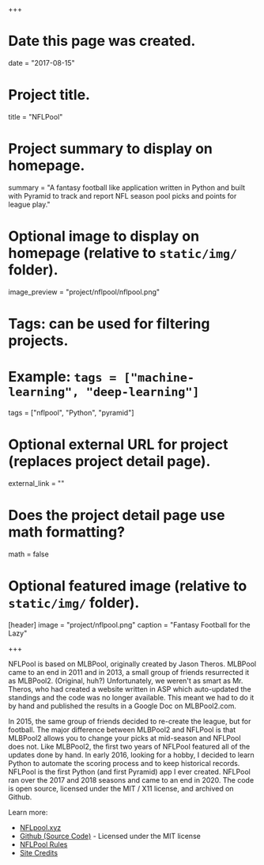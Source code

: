 +++
# Date this page was created.
date = "2017-08-15"

# Project title.
title = "NFLPool"

# Project summary to display on homepage.
summary = "A fantasy football like application written in Python and built with Pyramid to track and report NFL season pool picks and points for league play."

# Optional image to display on homepage (relative to `static/img/` folder).
image_preview = "project/nflpool/nflpool.png"

# Tags: can be used for filtering projects.
# Example: `tags = ["machine-learning", "deep-learning"]`
tags = ["nflpool", "Python", "pyramid"]

# Optional external URL for project (replaces project detail page).
external_link = ""

# Does the project detail page use math formatting?
math = false

# Optional featured image (relative to `static/img/` folder).
[header]
image = "project/nflpool.png"
caption = "Fantasy Football for the Lazy"

+++

NFLPool is based on MLBPool, originally created by Jason Theros. MLBPool came to an end in 2011 and in 2013, a 
small group of friends resurrected it as MLBPool2. (Original, huh?) Unfortunately, we weren't as smart as Mr. Theros, 
who had created a website written in ASP which auto-updated the standings and the code was no longer available. 
This meant we had to do it by hand and published the results in a Google Doc on MLBPool2.com.

In 2015, the same group of friends decided to re-create the league, but for football. The major difference between 
MLBPool2 and NFLPool is that MLBPool2 allows you to change your picks at mid-season and NFLPool does not. 
Like MLBPool2, the first two years of NFLPool featured all of the updates done by hand. In early 2016, looking 
for a hobby, I decided to learn Python to automate the scoring process and to keep historical records.  NFLPool is 
the first Python (and first Pyramid) app I ever created.  NFLPool ran over the 2017 and 2018 seasons and came to an 
end in 2020.  The code is open source, licensed under the MIT / X11 license, and archived on Github.

Learn more:

* [NFLpool.xyz](https://nflpool.xyz)
* [Github (Source Code)](https://github.com/prcutler/nflpool) - Licensed under the MIT license
* [NFLPool Rules](https://nflpool.xyz/home/rules)
* [Site Credits](https://nflpool.xyz/home/credits)
